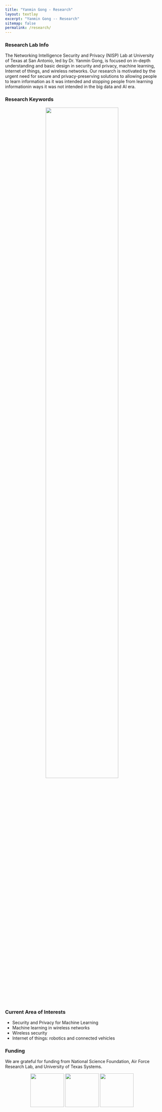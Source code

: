 ```yaml
---
title: "Yanmin Gong - Research"
layout: textlay
excerpt: "Yanmin Gong -- Research"
sitemap: false
permalink: /research/
---
```


### Research Lab Info
The Networking Intelligence Security and Privacy (NISP) Lab at University of Texas at San Antonio, led by Dr. Yanmin Gong, is focused on in-depth understanding and basic design in security and privacy, machine learning, Internet of things, and wireless networks. Our research is motivated by the urgent need for secure and privacy-preserving solutions to allowing people to learn information as it was intended and stopping people from learning informationin ways it was not intended in the big data and AI era. 
 

### Research Keywords
<figure>
<center><img src="{{ site.url }}{{ site.baseurl }}/images/respic/research_key.jpg" width="75%"></center>
</figure>

### Current Area of Interests
- Security and Privacy for Machine Learning
- Machine learning in wireless networks
- Wireless security
- Internet of things: robotics and connected vehicles


### Funding
We are grateful for funding from National Science Foundation, Air Force Research Lab, and University of Texas Systems.
<center><figure class="fourth">
  <img src="{{ site.url }}{{ site.baseurl }}/images/logopic/Logo_NSF.png" style="width: 110px">
  <img src="{{ site.url }}{{ site.baseurl }}/images/logopic/Logo_AFRL.png" style="width: 110px">
  <img src="{{ site.url }}{{ site.baseurl }}/images/logopic/Logo_UTS.jpg" style="width: 110px">
</figure></center>
